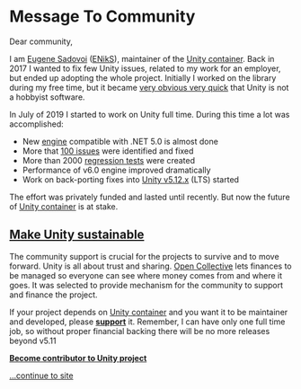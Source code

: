 # Message To Community

Dear community,

I am [Eugene Sadovoi](https://www.linkedin.com/in/esadovoi/) ([ENikS](https://github.com/ENikS)), maintainer of the [Unity container](https://github.com/unitycontainer). Back in 2017 I wanted to fix few Unity issues, related to my work for an employer, but ended up adopting the whole project. 
Initially I worked on the library during my free time, but it became [very obvious very quick](https://github.com/unitycontainer/unity/issues/199#issuecomment-746006052) that Unity is not a hobbyist software.

In July of 2019 I started to work on Unity full time. During this time a lot was accomplished:

* New [engine](https://github.com/unitycontainer/unity/tree/release/6.0.0) compatible with .NET 5.0 is almost done
* More that [100 issues](https://github.com/orgs/unitycontainer/projects/3) were identified and fixed
* More than 2000 [regression tests](https://github.com/unitycontainer?q=regression) were created
* Performance of v6.0 engine improved dramatically
* Work on back-porting fixes into [Unity v5.12.x](https://github.com/unitycontainer/unity/tree/release/5.12.0) (LTS) started

The effort was privately funded and lasted until recently. But now the future of [Unity container](https://github.com/unitycontainer) is at stake.

## [Make Unity sustainable](https://opencollective.com/unity-container)

The community support is crucial for the projects to survive and to move forward.
Unity is all about trust and sharing. [Open Collective](https://opencollective.com/unity-container) lets finances to be managed so everyone can see where money comes from and where it goes. It was selected to provide mechanism for the community to support and finance the project.

If your project depends on [Unity container](https://github.com/unitycontainer) and you want it to be maintainer and developed, please **[support](https://opencollective.com/unity-container)** it. Remember, I can have only one full time job, so without proper financial backing there will be no more releases beyond v5.11

**[Become contributor to Unity project](https://opencollective.com/unity-container)**

[...continue to site](xref:Article.Unity.Introduction)
